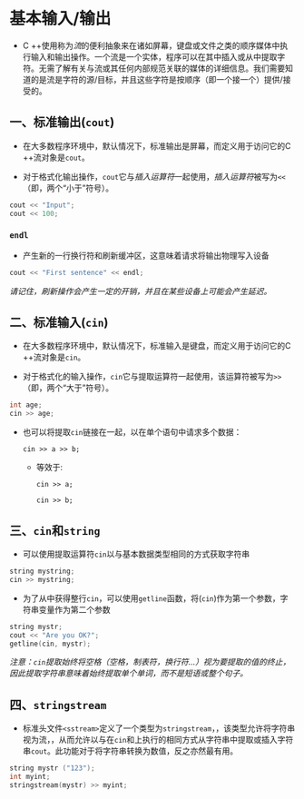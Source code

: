 # 基本输入/输出

- C ++使用称为*流*的便利抽象来在诸如屏幕，键盘或文件之类的顺序媒体中执行输入和输出操作。一个流是一个实体，程序可以在其中插入或从中提取字符。无需了解有关与流或其任何内部规范关联的媒体的详细信息。我们需要知道的是流是字符的源/目标，并且这些字符是按顺序（即一个接一个）提供/接受的。



## 一、标准输出(`cout`)

- 在大多数程序环境中，默认情况下，标准输出是屏幕，而定义用于访问它的C ++流对象是`cout`。

- 对于格式化输出操作，`cout`它与*插入运算符*一起使用，*插入运算符*被写为`<<`（即，两个“小于”符号）。

```c++
cout << "Input";
cout << 100;
```

### `endl`

- 产生新的一行换行符和刷新缓冲区，这意味着请求将输出物理写入设备

```c++
cout << "First sentence" << endl;
```



*请记住，刷新操作会产生一定的开销，并且在某些设备上可能会产生延迟。*

## 二、标准输入(`cin`)

- 在大多数程序环境中，默认情况下，标准输入是键盘，而定义用于访问它的C ++流对象是`cin`。

- 对于格式化的输入操作，`cin`它与提取运算符一起使用，该运算符被写为`>>`（即，两个“大于”符号）。

```c++
int age;
cin >> age;
```

- 也可以将提取`cin`链接在一起，以在单个语句中请求多个数据：

  `cin >> a >> b;`

  - 等效于:

    `cin >> a;`

    `cin >> b;`

## 三、`cin`和`string`

- 可以使用提取运算符`cin`以与基本数据类型相同的方式获取字符串

```c++
string mystring;
cin >> mystring;
```

- 为了从中获得整行`cin`，可以使用`getline`函数，将(`cin`)作为第一个参数，字符串变量作为第二个参数

```c++
string mystr;
cout << "Are you OK?";
getline(cin, mystr);
```



*注意：`cin`提取始终将空格（空格，制表符，换行符...）视为要提取的值的终止，因此提取字符串意味着始终提取单个单词，而不是短语或整个句子。*

## 四、`stringstream`

- 标准头文件`<sstream>`定义了一个类型为`stringstream`，，该类型允许将字符串视为流，，从而允许以与在`cin`和上执行的相同方式从字符串中提取或插入字符串`cout`。此功能对于将字符串转换为数值，反之亦然最有用。

```c++
string mystr ("123");
int myint;
stringstream(mystr) >> myint;
```

